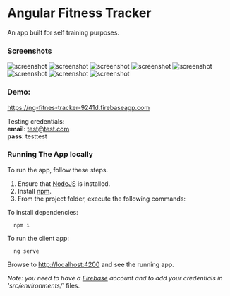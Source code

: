 # Angular Fitness Tracker

An app built for self training purposes.

### Screenshots
![screenshot](https://github.com/mihailgaberov/angular-fitness-tracker/blob/master/screenshots/fitness-tracker-blue.PNG)
![screenshot](https://github.com/mihailgaberov/angular-fitness-tracker/blob/master/screenshots/fitness-tracker-red.PNG)
![screenshot](https://github.com/mihailgaberov/angular-fitness-tracker/blob/master/screenshots/fitness-tracker-blue-home.PNG)
![screenshot](https://github.com/mihailgaberov/angular-fitness-tracker/blob/master/screenshots/fitness-tracker-blue-new.PNG)
![screenshot](https://github.com/mihailgaberov/angular-fitness-tracker/blob/master/screenshots/fitness-tracker-blue-past.PNG)
![screenshot](https://github.com/mihailgaberov/angular-fitness-tracker/blob/master/screenshots/fitness-tracker-blue-progress.PNG)
![screenshot](https://github.com/mihailgaberov/angular-fitness-tracker/blob/master/screenshots/fitness-tracker-blue-sidebar.PNG)
![screenshot](https://github.com/mihailgaberov/angular-fitness-tracker/blob/master/screenshots/fitness-tracker-blue-signup.PNG)
  
### Demo: 
https://ng-fitnes-tracker-9241d.firebaseapp.com

Testing credentials: <br>
__email__: test@test.com <br>
__pass__: testtest

### Running The App locally

To run the app, follow these steps.

1. Ensure that [NodeJS](http://nodejs.org/) is installed.
2. Install [npm](https://www.npmjs.com/).
3. From the project folder, execute the following commands:

To install dependencies:
```shell
  npm i
```
To run the client app:

```shell
  ng serve
```
Browse to [http://localhost:4200](http://localhost:4200) and see the running app.

_Note: you need to have a [Firebase](https://firebase.google.com/) account and to add your credentials in 'src/environments/'_ files.

